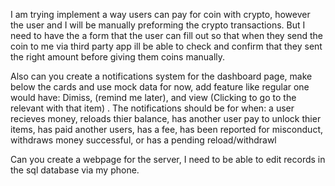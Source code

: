 I am trying implement a way users can pay for coin with crypto, however the user and I will be manually preforming the crypto transactions. But I need to have the a form that the user can fill out so that when they send the coin to me via third party app ill be able to check and confirm that they sent the right amount before giving them coins manually.

Also can you create a notifications system for the dashboard page, make below the cards and use mock data for now, add feature like regular one would have: Dimiss, (remind me later), and  view (Clicking to go to the relevant with that item) . The notifications should be for when: a user recieves money, reloads thier balance, has another user pay to unlock thier items, has paid another users, has a fee, has been reported for misconduct, withdraws money successful, or has a pending reload/withdrawl 

Can you create a webpage for the server, I need to be able to edit records in the sql database via my phone.  